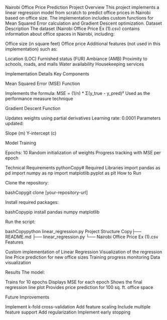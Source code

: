 Nairobi Office Price Prediction
Project Overview
This project implements a linear regression model from scratch to predict office prices in Nairobi based on office size. The implementation includes custom functions for Mean Squared Error calculation and Gradient Descent optimization.
Dataset Description
The dataset (Nairobi Office Price Ex (1).csv) contains information about office spaces in Nairobi, including:

Office size (in square feet)
Office price
Additional features (not used in this implementation) such as:

Location (LOC)
Furnished status (FUR)
Ambiance (AMB)
Proximity to schools, roads, and malls
Water availability
Housekeeping services



Implementation Details
Key Components

Mean Squared Error (MSE) Function

Implements the formula: MSE = (1/n) * Σ(y_true - y_pred)²
Used as the performance measure technique


Gradient Descent Function

Updates weights using partial derivatives
Learning rate: 0.0001
Parameters updated:

Slope (m)
Y-intercept (c)




Model Training

Epochs: 10
Random initialization of weights
Progress tracking with MSE per epoch



Technical Requirements
pythonCopy# Required Libraries
import pandas as pd
import numpy as np
import matplotlib.pyplot as plt
How to Run

Clone the repository:

bashCopygit clone [your-repository-url]

Install required packages:

bashCopypip install pandas numpy matplotlib

Run the script:

bashCopypython linear_regression.py
Project Structure
Copy├── README.md
├── linear_regression.py
└── Nairobi Office Price Ex (1).csv
Features

Custom implementation of Linear Regression
Visualization of the regression line
Price prediction for new office sizes
Training progress monitoring
Data visualization

Results
The model:

Trains for 10 epochs
Displays MSE for each epoch
Shows the final regression line plot
Provides price prediction for 100 sq. ft. office space

Future Improvements

Implement k-fold cross-validation
Add feature scaling
Include multiple feature support
Add regularization
Implement early stopping
